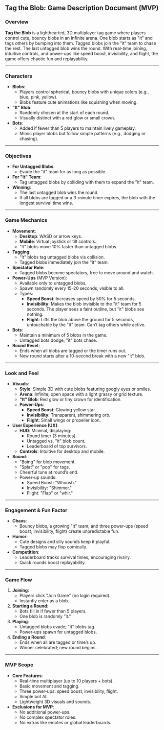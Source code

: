 ## **Tag the Blob: Game Description Document (MVP)**

### **Overview**

**Tag the Blob** is a lighthearted, 3D multiplayer tag game where players control cute, bouncy blobs in an infinite arena. One blob starts as "it" and tags others by bumping into them. Tagged blobs join the "it" team to chase the rest. The last untagged blob wins the round. With real-time joining, intuitive controls, and power-ups like speed boost, invisibility, and flight, the game offers chaotic fun and replayability.

---

### **Characters**

- **Blobs**:  
  - Players control spherical, bouncy blobs with unique colors (e.g., blue, pink, yellow).  
  - Blobs feature cute animations like squishing when moving.  
- **"It" Blob**:  
  - Randomly chosen at the start of each round.  
  - Visually distinct with a red glow or small crown.  
- **Bots**:  
  - Added if fewer than 5 players to maintain lively gameplay.  
  - Mimic player blobs but follow simple patterns (e.g., dodging or chasing).

---

### **Objectives**

- **For Untagged Blobs**:  
  - Evade the "it" team for as long as possible.  
- **For "It" Team**:  
  - Tag untagged blobs by colliding with them to expand the "it" team.  
- **Winning**:  
  - The last untagged blob wins the round.  
  - If all blobs are tagged or a 3-minute timer expires, the blob with the longest survival time wins.

---

### **Game Mechanics**

- **Movement**:  
  - **Desktop**: WASD or arrow keys.  
  - **Mobile**: Virtual joystick or tilt controls.  
  - "It" blobs move 10% faster than untagged blobs.  
- **Tagging**:  
  - "It" blobs tag untagged blobs via collision.  
  - Tagged blobs immediately join the "it" team.  
- **Spectator Role**:  
  - Tagged blobs become spectators, free to move around and watch.  
- **Power-Ups** (MVP Version):  
  - Available only to untagged blobs.  
  - Spawn randomly every 15-20 seconds, visible to all.  
  - Types:  
    - **Speed Boost**: Increases speed by 50% for 5 seconds.  
    - **Invisibility**: Makes the blob invisible to the "it" team for 5 seconds. The player sees a faint outline, but "it" blobs see nothing.  
    - **Flight**: Lifts the blob above the ground for 5 seconds, untouchable by the "it" team. Can’t tag others while active.  
- **Bots**:  
  - Maintain a minimum of 5 blobs in the game.  
  - Untagged bots dodge; "it" bots chase.  
- **Round Reset**:  
  - Ends when all blobs are tagged or the timer runs out.  
  - New round starts after a 10-second break with a new "it" blob.

---

### **Look and Feel**

- **Visuals**:  
  - **Style**: Simple 3D with cute blobs featuring googly eyes or smiles.  
  - **Arena**: Infinite, open space with a light grassy or grid texture.  
  - **"It" Blob**: Red glow or tiny crown for identification.  
  - **Power-Ups**:  
    - **Speed Boost**: Glowing yellow star.  
    - **Invisibility**: Transparent, shimmering orb.  
    - **Flight**: Small wings or propeller icon.  
- **User Experience (UX)**:  
  - **HUD**: Minimal, displaying:  
    - Round timer (3 minutes).  
    - Untagged vs. "it" blob count.  
    - Leaderboard of top survivors.  
  - **Controls**: Intuitive for desktop and mobile.  
- **Sound**:  
  - "Boing" for blob movement.  
  - "Splat" or "pop" for tags.  
  - Cheerful tune at round’s end.  
  - Power-up sounds:  
    - Speed Boost: "Whoosh."  
    - Invisibility: "Shimmer."  
    - Flight: "Flap" or "whir."

---

### **Engagement & Fun Factor**

- **Chaos**:  
  - Bouncy blobs, a growing "it" team, and three power-ups (speed boost, invisibility, flight) create unpredictable fun.  
- **Humor**:  
  - Cute designs and silly sounds keep it playful.  
  - Tagged blobs may flop comically.  
- **Competition**:  
  - Leaderboard tracks survival times, encouraging rivalry.  
  - Quick rounds boost replayability.

---

### **Game Flow**

1. **Joining**:  
   - Players click "Join Game" (no login required).  
   - Instantly enter as a blob.  
2. **Starting a Round**:  
   - Bots fill in if fewer than 5 players.  
   - One blob is randomly "it."  
3. **Playing**:  
   - Untagged blobs evade; "it" blobs tag.  
   - Power-ups spawn for untagged blobs.  
4. **Ending a Round**:  
   - Ends when all are tagged or time’s up.  
   - Winner celebrated; new round begins.

---

### **MVP Scope**

- **Core Features**:  
  - Real-time multiplayer (up to 10 players \+ bots).  
  - Basic movement and tagging.  
  - Three power-ups: speed boost, invisibility, flight.  
  - Simple bot AI.  
  - Lightweight 3D visuals and sounds.  
- **Exclusions for MVP**:  
  - No additional power-ups.  
  - No complex spectator roles.  
  - No extras like emotes or global leaderboards.